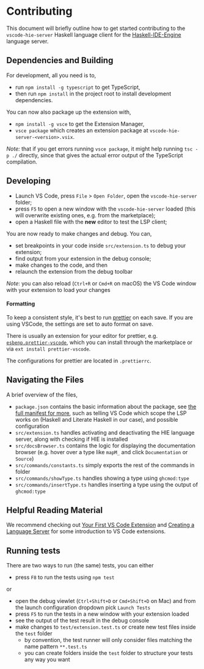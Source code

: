 # Contributing

This document will briefly outline how to get started contributing to the `vscode-hie-server` Haskell language client for the [Haskell-IDE-Engine](https://github.com/haskell/haskell-ide-engine) language server.

## Dependencies and Building

For development, all you need is to,

- run `npm install -g typescript` to get TypeScript,
- then run `npm install` in the project root to install development dependencies.

You can now also package up the extension with,

- `npm install -g vsce` to get the Extension Manager,
- `vsce package` which creates an extension package at `vscode-hie-server-<version>.vsix`.

_Note:_ that if you get errors running `vsce package`, it might help running `tsc -p ./` directly, since that gives the actual error output of the TypeScript compilation.

## Developing

- Launch VS Code, press `File` > `Open Folder`, open the `vscode-hie-server` folder;
- press `F5` to open a new window with the `vscode-hie-server` loaded (this will overwrite existing ones, e.g. from the marketplace);
- open a Haskell file with the **new** editor to test the LSP client;

You are now ready to make changes and debug. You can,

- set breakpoints in your code inside `src/extension.ts` to debug your extension;
- find output from your extension in the debug console;
- make changes to the code, and then
- relaunch the extension from the debug toolbar

_Note_: you can also reload (`Ctrl+R` or `Cmd+R` on macOS) the VS Code window with your extension to load your changes

#### Formatting

To keep a consistent style, it's best to run [prettier](https://prettier.io) on each save. If you are using VSCode, the settings are set to auto format on save.

There is usually an extension for your editor for prettier, e.g. [`esbenp.prettier-vscode`](https://marketplace.visualstudio.com/items?itemName=esbenp.prettier-vscode), which you can install through the marketplace or via `ext install prettier-vscode`.

The configurations for prettier are located in `.prettierrc`.

## Navigating the Files

A brief overview of the files,

- `package.json` contains the basic information about the package, see [the full manifest for more](https://code.visualstudio.com/docs/extensionAPI/extension-manifest), such as telling VS Code which scope the LSP works on (Haskell and Literate Haskell in our case), and possible configuration
- `src/extension.ts` handles activating and deactivating the HIE language server, along with checking if HIE is installed
- `src/docsBrowser.ts` contains the logic for displaying the documentation browser (e.g. hover over a type like `mapM_` and click `Documentation` or `Source`)
- `src/commands/constants.ts` simply exports the rest of the commands in folder
- `src/commands/showType.ts` handles showing a type using `ghcmod:type`
- `src/commands/insertType.ts` handles inserting a type using the output of `ghcmod:type`

## Helpful Reading Material

We recommend checking out [Your First VS Code Extension](https://code.visualstudio.com/docs/extensions/example-hello-world) and [Creating a Language Server](https://code.visualstudio.com/docs/extensions/example-language-server) for some introduction to VS Code extensions.

## Running tests

There are two ways to run (the same) tests, you can either

- press `F8` to run the tests using `npm test`

or

- open the debug viewlet (`Ctrl+Shift+D` or `Cmd+Shift+D` on Mac) and from the launch configuration dropdown pick `Launch Tests`
- press `F5` to run the tests in a new window with your extension loaded
- see the output of the test result in the debug console
- make changes to `test/extension.test.ts` or create new test files inside the `test` folder
  - by convention, the test runner will only consider files matching the name pattern `**.test.ts`
  - you can create folders inside the `test` folder to structure your tests any way you want
